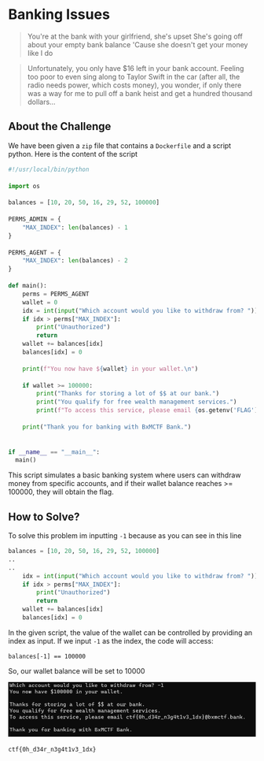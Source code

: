 # Banking Issues
> You're at the bank with your girlfriend, she's upset
> She's going off about your empty bank balance
> 'Cause she doesn't get your money like I do

> Unfortunately, you only have $16 left in your bank account. Feeling too poor to even sing along to Taylor Swift in the car (after all, the radio needs power, which costs money), you wonder, if only there was a way for me to pull off a bank heist and get a hundred thousand dollars…

## About the Challenge
We have been given a `zip` file that contains a `Dockerfile` and a script python. Here is the content of the script

```python
#!/usr/local/bin/python

import os

balances = [10, 20, 50, 16, 29, 52, 100000]

PERMS_ADMIN = {
    "MAX_INDEX": len(balances) - 1
}

PERMS_AGENT = {
    "MAX_INDEX": len(balances) - 2
}

def main():
    perms = PERMS_AGENT
    wallet = 0
    idx = int(input("Which account would you like to withdraw from? "))
    if idx > perms["MAX_INDEX"]:
        print("Unauthorized")
        return
    wallet += balances[idx]
    balances[idx] = 0

    print(f"You now have ${wallet} in your wallet.\n")

    if wallet >= 100000:
        print("Thanks for storing a lot of $$ at our bank.")
        print("You qualify for free wealth management services.")
        print(f"To access this service, please email {os.getenv('FLAG')}@bxmctf.bank.\n")

    print("Thank you for banking with BxMCTF Bank.")


if __name__ == "__main__":
  main()
```

This script simulates a basic banking system where users can withdraw money from specific accounts, and if their wallet balance reaches >= 100000, they will obtain the flag.

## How to Solve?
To solve this problem im inputting `-1` because as you can see in this line

```python
balances = [10, 20, 50, 16, 29, 52, 100000]
..
..
    idx = int(input("Which account would you like to withdraw from? "))
    if idx > perms["MAX_INDEX"]:
        print("Unauthorized")
        return
    wallet += balances[idx]
    balances[idx] = 0
```

In the given script, the value of the wallet can be controlled by providing an index as input. If we input `-1` as the index, the code will access:

```
balances[-1] == 100000
```

So, our wallet balance will be set to 10000

![flag](images/flag.png)

```
ctf{0h_d34r_n3g4t1v3_1dx}
```